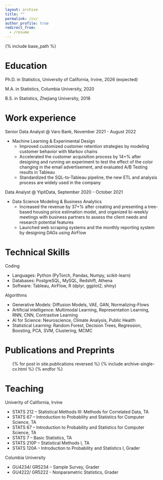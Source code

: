 ```yaml
---
layout: archive
title: ""
permalink: /cv/
author_profile: true
redirect_from:
  - /resume
---
```


{% include base_path %}

Education
======
Ph.D. in Statistics, University of California, Irvine, 2026 (expected)

M.A. in Statistics, Columbia University, 2020

B.S. in Statistics, Zhejiang University, 2018

Work experience
======
Senior Data Analyst @ Varo Bank, November 2021 - August 2022 
* Machine Learning & Experimental Design
  * Improved customized customer retention strategies by modeling customer behavior with Markov chains
  * Accelerated the customer acquisition process by 14+% after designing and running an experiment to test the effect of the color changing in the email advertisement, and evaluated A/B Testing results in Tableau
  * Standardized the SQL-to-Tableau pipeline, the new ETL and analysis process are widely used in the company

Data Analyst @ YipitData, September 2020 - October 2021
* Data Science Modeling & Business Analytics
  * Increased the revenue by 37+% after creating and presenting a tree-based housing price estimation model, and organized bi-weekly meetings with business partners to assess the client needs and research potential features
  * Launched web scraping systems and the monthly reporting system by designing DAGs using AirFlow
  
Technical Skills
======
Coding
  * Languages: Python (PyTorch, Pandas, Numpy, scikit-learn)
  * Databases: PostgreSQL, MySQL, Redshift, Athena
  * Software: Tableau, AirFlow, R (dplyr, ggplot2, shiny)
  
Algorithms
  * Generative Models: Diffusion Models, VAE, GAN, Normalizing-Flows
  * Artificial intelligence: Multimodal Learning, Representation Learning, RNN, CNN, Contrastive Learning
  * AI for Science: Neuroscience, Climate Analysis, Public Health
  * Statistical Learning: Random Forest, Decision Trees, Regression, Boosting, PCA, SVM, Clustering, MCMC

Publications and Preprints
======
  <ul>{% for post in site.publications reversed %}
    {% include archive-single-cv.html %}
  {% endfor %}</ul>
  
Teaching
======
Univerity of California, Irvine
  * STATS 212 – Statistical Methods III: Methods for Correlated Data, TA
  * STATS 67 – Introduction to Probability and Statistics for Computer Science, TA
  * STATS 67 – Introduction to Probability and Statistics for Computer Science, TA
  * STATS 7 – Basic Statistics, TA
  * STATS 210P – Statistical Methods I, TA
  * STATS 120A – Introduction to Probability and Statistics I, Grader

Columbia University
  * GU4234/ GR5234 – Sample Survey, Grader
  * GU4222/ GR5222 - Nonparametric Statistics, Grader
